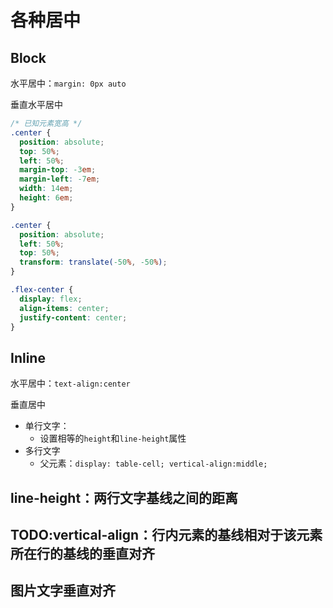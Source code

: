 # 各种居中

## Block

水平居中：`margin: 0px auto`

垂直水平居中

```css
/* 已知元素宽高 */
.center {
  position: absolute;
  top: 50%;
  left: 50%;
  margin-top: -3em;
  margin-left: -7em;
  width: 14em;
  height: 6em;
}

.center {
  position: absolute;
  left: 50%;
  top: 50%;
  transform: translate(-50%, -50%);
}

.flex-center {
  display: flex;
  align-items: center;
  justify-content: center;
}
```

## Inline

水平居中：`text-align:center`

垂直居中

- 单行文字：
  - 设置相等的`height`和`line-height`属性
- 多行文字
  - 父元素：`display: table-cell; vertical-align:middle;`

## line-height：两行文字基线之间的距离

## TODO:vertical-align：行内元素的基线相对于该元素所在行的基线的垂直对齐

## 图片文字垂直对齐
